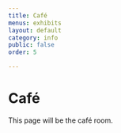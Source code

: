 ```yaml
---
title: Café
menus: exhibits
layout: default
category: info
public: false
order: 5

---
```


# Café

This page will be the café room.